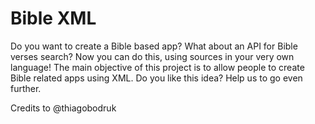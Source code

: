 # Bible XML
Do you want to create a Bible based app? What about an API for Bible verses search? Now you can do this, using sources in your very own language! The main objective of this project is to allow people to create Bible related apps using XML. Do you like this idea? Help us to go even further. 

Credits to @thiagobodruk
